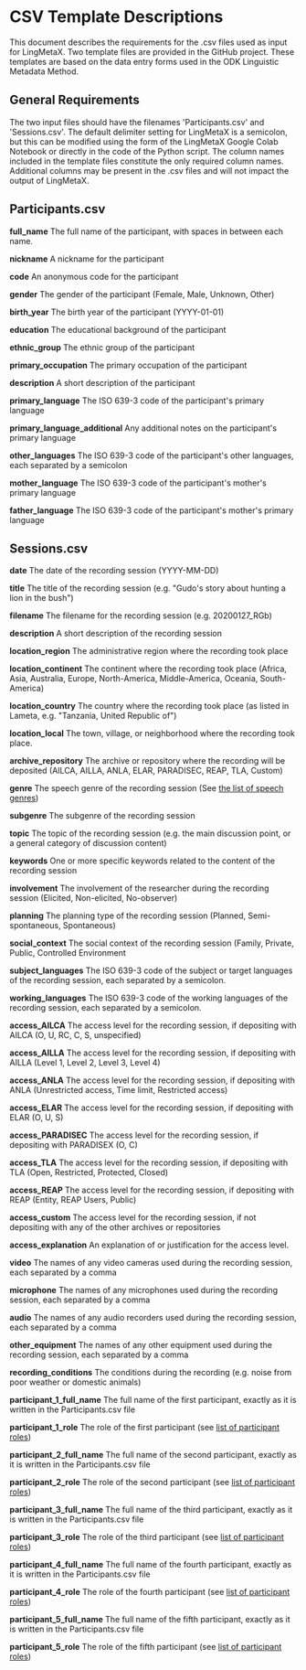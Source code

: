 # CSV Template Descriptions

This document describes the requirements for the .csv files used as input for LingMetaX. Two template files are provided in the GitHub project. These templates are based on the data entry forms used in the ODK Linguistic Metadata Method.

## General Requirements
The two input files should have the filenames 'Participants.csv' and 'Sessions.csv'. The default delimiter setting for LingMetaX is a semicolon, but this can be modified using the form of the LingMetaX Google Colab Notebook or directly in the code of the Python script. The column names included in the template files constitute the only required column names. Additional columns may be present in the .csv files and will not impact the output of LingMetaX.

## Participants.csv
**full_name** The full name of the participant, with spaces in between each name.

**nickname** A nickname for the participant 

**code** An anonymous code for the participant 

**gender** The gender of the participant (Female, Male, Unknown, Other)

**birth_year** The birth year of the participant (YYYY-01-01)

**education** The educational background of the participant

**ethnic_group** The ethnic group of the participant

**primary_occupation** The primary occupation of the participant

**description** A short description of the participant

**primary_language** The ISO 639-3 code of the participant's primary language

**primary_language_additional** Any additional notes on the participant's primary language

**other_languages** The ISO 639-3 code of the participant's other languages, each separated by a semicolon

**mother_language** The ISO 639-3 code of the participant's mother's primary language

**father_language** The ISO 639-3 code of the participant's mother's primary language


## Sessions.csv
**date** The date of the recording session (YYYY-MM-DD)

**title** The title of the recording session (e.g. "Gudo's story about hunting a lion in the bush")

**filename** The filename for the recording session (e.g. 20200127_RGb)

**description** A short description of the recording session

**location_region** The administrative region where the recording took place

**location_continent** The continent where the recording took place (Africa, Asia, Australia, Europe, North-America, Middle-America, Oceania, South-America)

**location_country** The country where the recording took place (as listed in Lameta, e.g. "Tanzania, United Republic of")

**location_local** The town, village, or neighborhood where the recording took place.

**archive_repository** The archive or repository where the recording will be deposited (AILCA, AILLA, ANLA, ELAR, PARADISEC, REAP, TLA, Custom)

**genre** The speech genre of the recording session (See [the list of speech genres](https://github.com/rgriscom/LingMetaX/blob/main/Documentation/Speech%20Genres.md))

**subgenre** The subgenre of the recording session

**topic** The topic of the recording session (e.g. the main discussion point, or a general category of discussion content)

**keywords** One or more specific keywords related to the content of the recording session

**involvement** The involvement of the researcher during the recording session (Elicited, Non-elicited, No-observer)

**planning** The planning type of the recording session (Planned, Semi-spontaneous, Spontaneous)

**social_context** The social context of the recording session (Family, Private, Public, Controlled Environment

**subject_languages** The ISO 639-3 code of the subject or target languages of the recording session, each separated by a semicolon.

**working_languages** The ISO 639-3 code of the working languages of the recording session, each separated by a semicolon.

**access_AILCA** The access level for the recording session, if depositing with AILCA (O, U, RC, C, S, unspecified)

**access_AILLA** The access level for the recording session, if depositing with AILLA (Level 1, Level 2, Level 3, Level 4)

**access_ANLA** The access level for the recording session, if depositing with ANLA (Unrestricted access, Time limit, Restricted access)

**access_ELAR** The access level for the recording session, if depositing with ELAR (O, U, S)

**access_PARADISEC** The access level for the recording session, if depositing with PARADISEX (O, C)

**access_TLA** The access level for the recording session, if depositing with TLA (Open, Restricted, Protected, Closed)

**access_REAP** The access level for the recording session, if depositing with REAP (Entity, REAP Users, Public)

**access_custom** The access level for the recording session, if not depositing with any of the other archives or repositories

**access_explanation** An explanation of or justification for the access level.

**video** The names of any video cameras used during the recording session, each separated by a comma

**microphone** The names of any microphones used during the recording session, each separated by a comma

**audio** The names of any audio recorders used during the recording session, each separated by a comma

**other_equipment** The names of any other equipment used during the recording session, each separated by a comma

**recording_conditions** The conditions during the recording (e.g. noise from poor weather or domestic animals)

**participant_1_full_name** The full name of the first participant, exactly as it is written in the Participants.csv file

**participant_1_role** The role of the first participant (see [list of participant roles](https://github.com/rgriscom/LingMetaX/blob/main/Documentation/Participant%20Roles.md))

**participant_2_full_name** The full name of the second participant, exactly as it is written in the Participants.csv file

**participant_2_role** The role of the second participant (see [list of participant roles](https://github.com/rgriscom/LingMetaX/blob/main/Documentation/Participant%20Roles.md))

**participant_3_full_name** The full name of the third participant, exactly as it is written in the Participants.csv file

**participant_3_role** The role of the third participant (see [list of participant roles](https://github.com/rgriscom/LingMetaX/blob/main/Documentation/Participant%20Roles.md))

**participant_4_full_name** The full name of the fourth participant, exactly as it is written in the Participants.csv file

**participant_4_role** The role of the fourth participant (see [list of participant roles](https://github.com/rgriscom/LingMetaX/blob/main/Documentation/Participant%20Roles.md))

**participant_5_full_name** The full name of the fifth participant, exactly as it is written in the Participants.csv file

**participant_5_role** The role of the fifth participant (see [list of participant roles](https://github.com/rgriscom/LingMetaX/blob/main/Documentation/Participant%20Roles.md))
